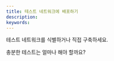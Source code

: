 ```yaml
---
title: 테스트 네트워크에 배포하기
description:
keywords:
---
```


테스트 네트워크를 식별하거나 직접 구축하세요.

충분한 테스트는 얼마나 해야 할까요?